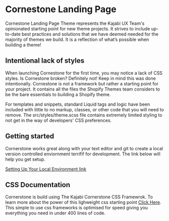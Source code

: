 # Cornestone Landing Page

Cornestone Landing Page Theme represents the Kajabi UX Team's opinionated starting point for new theme projects. It strives to include up-to-date best practices and solutions that we have deemed needed for the majority of themes we build. It is a reflection of what’s possible when building a theme!

## Intentional lack of styles

When launching Cornestone for the first time, you may notice a lack of CSS styles. Is Cornestone broken? Definitely not! Keep in mind this was done intentionally. Cornestone is not a framework but rather a starting point for your project. It contains all the files the Shopify Themes team considers to be the bare essentials to building a Shopify theme.

For templates and snippets, standard Liquid tags and logic have been included with little to no markup, classes, or other code that you will need to remove. The src/styles/theme.scss file contains extremely limited styling to not get in the way of developers' CSS preferences.

## Getting started

Cornerstone works great along with your text editor and git to create a local version controlled enviornment terrifif for development. The link below will help you get setup.

[Setting Up Your Local Environment link](https://theme-developers.kajabi.com/docs/4sm4oc5obnzg4orgyanoe4)

## CSS Documentation

Cornerstone is build using The Kajabi Cornerstone CSS Framewrok. To learn more about the power of this lighweight css starting point [Click Here](https://www.kajabicornerstone.com/). This simple to use css frameworks is optimised for speed giving you everything you need in under 400 lines of code.

